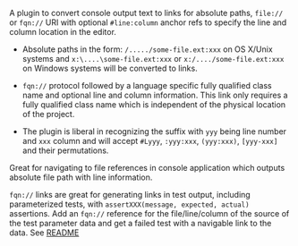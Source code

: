 A plugin to convert console output text to links for absolute paths, `file://` or `fqn://` URI
with optional `#line:column` anchor refs to specify the line and column location in the editor.

* Absolute paths in the form: `/...../some-file.ext:xxx` on OS X/Unix systems and
  `x:\....\some-file.ext:xxx` or `x:/..../some-file.ext:xxx` on Windows systems will be
  converted to links.

* `fqn://` protocol followed by a language specific fully qualified class name and optional line
  and column information. This link only requires a fully qualified class name which is
  independent of the physical location of the project.

* The plugin is liberal in recognizing the suffix with `yyy` being line number and `xxx` column
  and will accept `#Lyyy`, `:yyy:xxx`, `(yyy:xxx)`, `[yyy-xxx]` and their permutations.

Great for navigating to file references in console application which outputs absolute file path
with line information.

`fqn://` links are great for generating links in test output, including parameterized tests,
with `assertXXX(message, expected, actual)` assertions. Add an `fqn://` reference for the
file/line/column of the source of the test parameter data and get a failed test with a navigable
link to the data. See [README](https://github.com/vsch/console-file-caddy/blob/master/README.md)

